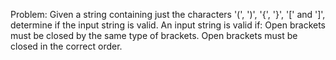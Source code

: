Problem: Given a string containing just the characters '(', ')', '{', '}', '[' and ']', determine if the input string is valid. An input string is valid if:
Open brackets must be closed by the same type of brackets.
Open brackets must be closed in the correct order.